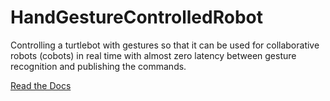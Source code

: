 # HandGestureControlledRobot
Controlling a turtlebot with gestures so that it can be used for collaborative robots (cobots) in real time with almost zero latency between gesture recognition and publishing the commands.

[Read the Docs](https://hand-gesture-controlled-turtlebot.readthedocs.io/en/latest/about.html)
